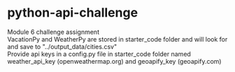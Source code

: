 # python-api-challenge
Module 6 challenge assignment<br>
VacationPy and WeatherPy are stored in starter_code folder and will look for and save to "../output_data/cities.csv"<br>
Provide api keys in a config.py file in starter_code folder named weather_api_key (openweathermap.org) and geoapify_key (geoapify.com)